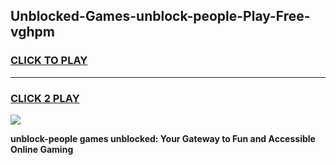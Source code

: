 
## Unblocked-Games-unblock-people-Play-Free-vghpm
<h3>
<a href="https://premium76.site?title=unblock-people&ref=21A">CLICK TO PLAY</a></h3>
<hr>

<h3>
<a href="https://premium76.site?title=unblock-people&ref=21A">CLICK 2 PLAY</a>
  
</h3>

<a href="https://premium76.site?title=unblock-people&ref=21A"><img src="https://clearcache.store/games.png"></a>


**unblock-people games unblocked: Your Gateway to Fun and Accessible Online Gaming**
